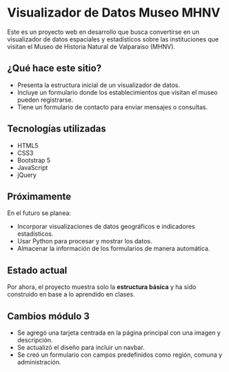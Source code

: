 # Visualizador de Datos Museo MHNV

Este es un proyecto web en desarrollo que busca convertirse en un visualizador de datos espaciales y estadísticos sobre las instituciones que visitan el Museo de Historia Natural de Valparaíso (MHNV).

## ¿Qué hace este sitio?

- Presenta la estructura inicial de un visualizador de datos.
- Incluye un formulario donde los establecimientos que visitan el museo pueden registrarse.
- Tiene un formulario de contacto para enviar mensajes o consultas.

## Tecnologías utilizadas

- HTML5
- CSS3
- Bootstrap 5
- JavaScript
- jQuery

## Próximamente

En el futuro se planea:

- Incorporar visualizaciones de datos geográficos e indicadores estadísticos.
- Usar Python para procesar y mostrar los datos.
- Almacenar la información de los formularios de manera automática.

## Estado actual

Por ahora, el proyecto muestra solo la **estructura básica** y ha sido construido en base a lo aprendido en clases.

## Cambios módulo 3 

- Se agregó una tarjeta centrada en la página principal con una imagen y descripción.
- Se actualizó el diseño para incluir un navbar.
- Se creó un formulario con campos predefinidos como región, comuna y administración.